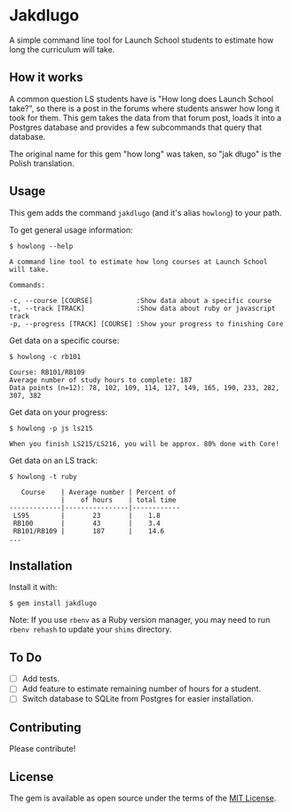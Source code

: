 # Jakdlugo

A simple command line tool for Launch School students to estimate how long the curriculum will take.

## How it works
A common question LS students have is "How long does Launch School take?", so there is a post in the forums where students answer how long it took for them. This gem takes the data from that forum post, loads it into a Postgres database and provides a few subcommands that query that database.

The original name for this gem "how long" was taken, so "jak długo" is the Polish translation.

## Usage

This gem adds the command `jakdlugo` (and it's alias `howlong`) to your path.

To get general usage information:

```
$ howlong --help  

A command line tool to estimate how long courses at Launch School
will take.

Commands:

-c, --course [COURSE]           :Show data about a specific course
-t, --track [TRACK]             :Show data about ruby or javascript track
-p, --progress [TRACK] [COURSE] :Show your progress to finishing Core
```

Get data on a specific course:

```
$ howlong -c rb101

Course: RB101/RB109
Average number of study hours to complete: 187
Data points (n=12): 78, 102, 109, 114, 127, 149, 165, 190, 233, 282, 307, 382
```
Get data on your progress:

```
$ howlong -p js ls215

When you finish LS215/LS216, you will be approx. 80% done with Core!
```

Get data on an LS track:

```
$ howlong -t ruby

   Course    | Average number | Percent of
             |    of hours    | total time
-------------|----------------|------------
 LS95        |       23       |    1.8
 RB100       |       43       |    3.4
 RB101/RB109 |       187      |    14.6
...
```

## Installation

Install it with:

    $ gem install jakdlugo

Note: If you use `rbenv` as a Ruby version manager, you may need to run `rbenv rehash` to update your `shims` directory.

## To Do

- [ ] Add tests.
- [ ] Add feature to estimate remaining number of hours for a student.
- [ ] Switch database to SQLite from Postgres for easier installation.

## Contributing

Please contribute!

## License

The gem is available as open source under the terms of the [MIT License](https://opensource.org/licenses/MIT).
